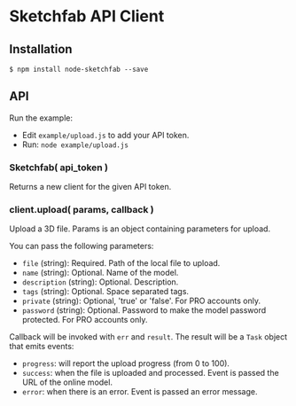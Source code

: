 # Sketchfab API Client

## Installation

```
$ npm install node-sketchfab --save
```

## API

Run the example:
* Edit `example/upload.js` to add your API token.
* Run: `node example/upload.js`

### Sketchfab( api_token )

Returns a new client for the given API token.

### client.upload( params, callback )

Upload a 3D file. Params is an object containing parameters for upload.

You can pass the following parameters:

* `file` (string): Required. Path of the local file to upload.
* `name` (string): Optional. Name of the model.
* `description` (string): Optional. Description.
* `tags` (string): Optional. Space separated tags.
* `private` (string): Optional, 'true' or 'false'. For PRO accounts only.
* `password` (string): Optional. Password to make the model password protected. For PRO accounts only.

Callback will be invoked with `err` and `result`.
The result will be a `Task` object that emits events:
* `progress`: will report the upload progress (from 0 to 100).
* `success`: when the file is uploaded and processed. Event is passed the URL of the online model.
* `error`: when there is an error. Event is passed an error message.
